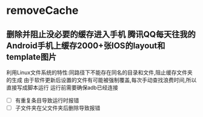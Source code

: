 # removeCache
## 删除并阻止没必要的缓存进入手机 腾讯QQ每天往我的Android手机上缓存2000+张IOS的layout和template图片
利用Linux文件系统的特性:同路径下不能存在同名的目录和文件,阻止缓存文件夹的生成
由于软件更新后设置的文件有可能被强制覆盖,每次手动查找浪费时间,所以直接写成脚本运行
运行前需要确保adb已经连接
- [ ] 有重复条目导致运行时报错
- [ ] 子文件夹在父文件夹后删除导致报错
